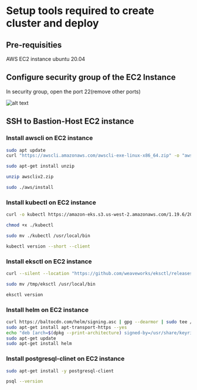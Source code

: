 # Setup tools required to create cluster and deploy 

## Pre-requisities

AWS EC2 instance ubuntu 20.04

## Configure security group of the EC2 Instance

In security group, open the port 22(remove other ports)

![alt text](<Screenshot 2024-02-07 at 7.29.48 PM.png>)

## SSH to Bastion-Host EC2 instance

### Install awscli on EC2 instance

```sh
sudo apt update
curl "https://awscli.amazonaws.com/awscli-exe-linux-x86_64.zip" -o "awscliv2.zip"
```
```sh
sudo apt-get install unzip
```
```sh
unzip awscliv2.zip
```
```sh
sudo ./aws/install
```

### Install kubectl on EC2 instance

```sh
curl -o kubectl https://amazon-eks.s3.us-west-2.amazonaws.com/1.19.6/2021-01-05/bin/linux/amd64/kubectl
```
```sh
chmod +x ./kubectl
```
```sh
sudo mv ./kubectl /usr/local/bin
```
```sh
kubectl version --short --client
```

### Install eksctl on EC2 instance

```sh
curl --silent --location "https://github.com/weaveworks/eksctl/releases/latest/download/eksctl_$(uname -s)_amd64.tar.gz" | tar xz -C /tmp
```
```sh
sudo mv /tmp/eksctl /usr/local/bin
```
```sh
eksctl version
```

### Install helm on EC2 instance

```sh
curl https://baltocdn.com/helm/signing.asc | gpg --dearmor | sudo tee /usr/share/keyrings/helm.gpg > /dev/null
sudo apt-get install apt-transport-https --yes
echo "deb [arch=$(dpkg --print-architecture) signed-by=/usr/share/keyrings/helm.gpg] https://baltocdn.com/helm/stable/debian/ all main" | sudo tee /etc/apt/sources.list.d/helm-stable-debian.list
sudo apt-get update
sudo apt-get install helm
```

### Install postgresql-clinet on EC2 instance

```sh
sudo apt-get install -y postgresql-client
```
```sh
psql --version 
```
